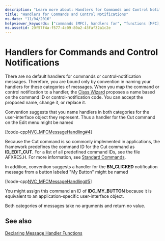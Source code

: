 ```yaml
---
description: "Learn more about: Handlers for Commands and Control Notifications"
title: "Handlers for Commands and Control Notifications"
ms.date: "11/04/2016"
helpviewer_keywords: ["commands [MFC], handlers for", "functions [MFC], handler", "handlers [MFC]", "controls [MFC], notifications", "handlers [MFC], control notification [MFC]", "notifications [MFC], handlers for control", "handlers [MFC], command"]
ms.assetid: 20f57f4a-f577-4c09-80a2-43faf32a1c2e
---
```

# Handlers for Commands and Control Notifications

There are no default handlers for commands or control-notification messages. Therefore, you are bound only by convention in naming your handlers for these categories of messages. When you map the command or control notification to a handler, the [Class Wizard](reference/mfc-class-wizard.md) proposes a name based on the command ID or control-notification code. You can accept the proposed name, change it, or replace it.

Convention suggests that you name handlers in both categories for the user-interface object they represent. Thus a handler for the Cut command on the Edit menu might be named

[!code-cpp[NVC_MFCMessageHandling#4](codesnippet/cpp/handlers-for-commands-and-control-notifications_1.h)]

Because the Cut command is so commonly implemented in applications, the framework predefines the command ID for the Cut command as **ID_EDIT_CUT**. For a list of all predefined command IDs, see the file AFXRES.H. For more information, see [Standard Commands](standard-commands.md).

In addition, convention suggests a handler for the **BN_CLICKED** notification message from a button labeled "My Button" might be named

[!code-cpp[NVC_MFCMessageHandling#5](codesnippet/cpp/handlers-for-commands-and-control-notifications_2.h)]

You might assign this command an ID of **IDC_MY_BUTTON** because it is equivalent to an application-specific user-interface object.

Both categories of messages take no arguments and return no value.

## See also

[Declaring Message Handler Functions](declaring-message-handler-functions.md)
